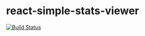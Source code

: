 # react-simple-stats-viewer
[![Build Status](https://travis-ci.org/younny/react-simple-stats-viewer.svg?branch=master)](https://travis-ci.org/younny/react-simple-stats-viewer)
